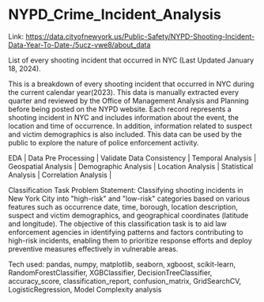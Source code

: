 # NYPD_Crime_Incident_Analysis

Link: https://data.cityofnewyork.us/Public-Safety/NYPD-Shooting-Incident-Data-Year-To-Date-/5ucz-vwe8/about_data

List of every shooting incident that occurred in NYC (Last Updated January 18, 2024).

This is a breakdown of every shooting incident that occurred in NYC during the current calendar year(2023). This data is manually extracted every quarter and reviewed by the Office of Management Analysis and Planning before being posted on the NYPD website. Each record represents a shooting incident in NYC and includes information about the event, the location and time of occurrence. In addition, information related to suspect and victim demographics is also included. This data can be used by the public to explore the nature of police enforcement activity. 

EDA | Data Pre Processing | Validate Data Consistency | Temporal Analysis | Geospatial Analysis | Demographic Analysis | Location Analysis | Statistical Analysis | Correlation Analysis | 

Classification Task Problem Statement: Classifying shooting incidents in New York City into "high-risk" and "low-risk" categories based on various features such as occurrence date, time, borough, location description, suspect and victim demographics, and geographical coordinates (latitude and longitude). The objective of this classification task is to aid law enforcement agencies in identifying patterns and factors contributing to high-risk incidents, enabling them to prioritize response efforts and deploy preventive measures effectively in vulnerable areas.

Tech used: pandas, numpy, matplotlib, seaborn, xgboost, scikit-learn, RandomForestClassifier, XGBClassifier, DecisionTreeClassifier, accuracy_score, classification_report, confusion_matrix, GridSearchCV, LogisticRegression, Model Complexity analysis
